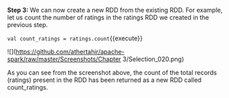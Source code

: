**Step 3:** We can now create a new RDD from the existing RDD. For example, let us count the number of ratings in the ratings RDD we created in the previous step.
 
`val count_ratings = ratings.count`{{execute}} 

![](https://github.com/athertahir/apache-spark/raw/master/Screenshots/Chapter 3/Selection_020.png)
 
As you can see from the screenshot above, the count of the total records (ratings) present in the RDD has been returned as a new RDD called count_ratings.
